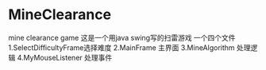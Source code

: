 # MineClearance
mine clearance game
这是一个用java swing写的扫雷游戏
一个四个文件
1.SelectDifficultyFrame选择难度
2.MainFrame            主界面
3.MineAlgorithm        处理逻辑
4.MyMouseListener      处理事件
